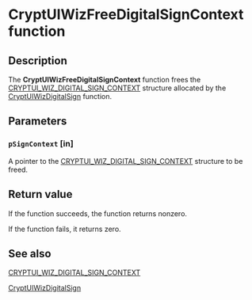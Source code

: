 # CryptUIWizFreeDigitalSignContext function

## Description

The **CryptUIWizFreeDigitalSignContext** function frees the [CRYPTUI_WIZ_DIGITAL_SIGN_CONTEXT](https://learn.microsoft.com/windows/win32/api/cryptuiapi/ns-cryptuiapi-cryptui_wiz_digital_sign_context) structure allocated by the [CryptUIWizDigitalSign](https://learn.microsoft.com/windows/desktop/api/cryptuiapi/nf-cryptuiapi-cryptuiwizdigitalsign) function.

## Parameters

### `pSignContext` [in]

A pointer to the [CRYPTUI_WIZ_DIGITAL_SIGN_CONTEXT](https://learn.microsoft.com/windows/win32/api/cryptuiapi/ns-cryptuiapi-cryptui_wiz_digital_sign_context) structure to be freed.

## Return value

If the function succeeds, the function returns nonzero.

If the function fails, it returns zero.

## See also

[CRYPTUI_WIZ_DIGITAL_SIGN_CONTEXT](https://learn.microsoft.com/windows/win32/api/cryptuiapi/ns-cryptuiapi-cryptui_wiz_digital_sign_context)

[CryptUIWizDigitalSign](https://learn.microsoft.com/windows/desktop/api/cryptuiapi/nf-cryptuiapi-cryptuiwizdigitalsign)